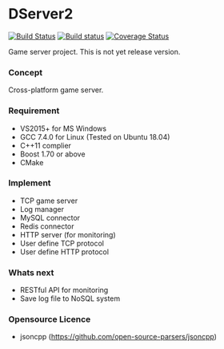 # DServer2
[![Build Status](https://travis-ci.com/dongbum/DServer.svg?branch=master)](https://travis-ci.com/dongbum/DServer)
[![Build status](https://ci.appveyor.com/api/projects/status/pn6fgpol4pg1f7mf?svg=true)](https://ci.appveyor.com/project/dongbum/dserver)
[![Coverage Status](https://coveralls.io/repos/github/dongbum/DServer/badge.svg?branch=master)](https://coveralls.io/github/dongbum/DServer?branch=master)

Game server project.
This is not yet release version.

### Concept
Cross-platform game server.

### Requirement
* VS2015+ for MS Windows
* GCC 7.4.0 for Linux (Tested on Ubuntu 18.04)
* C++11 complier
* Boost 1.70 or above
* CMake

### Implement
* TCP game server
* Log manager
* MySQL connector
* Redis connector
* HTTP server (for monitoring)
* User define TCP protocol
* User define HTTP protocol

### Whats next
* RESTful API for monitoring
* Save log file to NoSQL system

### Opensource Licence
* jsoncpp (https://github.com/open-source-parsers/jsoncpp)
